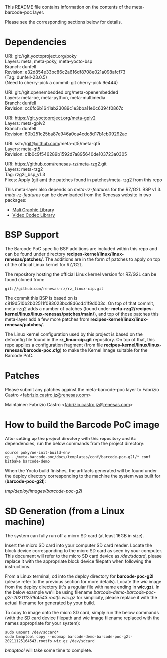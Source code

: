 This README file contains information on the contents of the
meta-barcode-poc layer.

Please see the corresponding sections below for details.

Dependencies
============

  URI: git://git.yoctoproject.org/poky  
  Layers: meta, meta-poky, meta-yocto-bsp  
  Branch: dunfell  
  Revision: e32d854e33bc86c2a616df8708e021a098afcf73  
  (Tag: dunfell-23.0.5)  
  (Need to cherry-pick a commit: git cherry-pick 9e444)

  URI: git://git.openembedded.org/meta-openembedded  
  Layers: meta-oe, meta-python, meta-multimedia  
  Branch: dunfell  
  Revision: cc6fc6b1641ab23089c1e3bba11e0c6394f0867c

  URI: https://git.yoctoproject.org/meta-gplv2  
  Layers: meta-gplv2  
  Branch: dunfell  
  Revision: 60b251c25ba87e946a0ca4cdc8d17b1cb09292ac

  URI: ssh://git@github.com/meta-qt5/meta-qt5  
  Layers: meta-qt5  
  Revision: c1b0c9f546289b1592d7a895640de103723a0305

  URI: https://github.com/renesas-rz/meta-rzg2.git  
  Layers: meta-rzg2  
  Tag: rzg2l\_bsp\_v1.3  
  Fixes: Apply (git am) the patches found in patches/meta-rzg2 from this repo

This meta-layer also depends on *meta-rz-features* for the RZ/G2L BSP v1.3.
*meta-rz-features* can be downloaded from the Renesas website in two packages:
* [Mali Graphic Library](https://www.renesas.com/us/en/products/microcontrollers-microprocessors/rz-arm-based-high-end-32-64-bit-mpus/rzg2l-mali-graphic-library-evaluation-version)
* [Video Codec Library](https://www.renesas.com/us/en/products/microcontrollers-microprocessors/rz-arm-based-high-end-32-64-bit-mpus/rzg2l-video-codec-library-evaluation-version-v053)

BSP Support
===========

The Barcode PoC specific BSP additions are included within this repo and can
be found under directory **recipes-kernel/linux/linux-renesas/patches/**.
The additions are in the form of patches to apply on top of the official
Linux kernel for RZ/G2L.

The repository hosting the official Linux kernel version for RZ/G2L can be found
cloned from:
```
git://github.com/renesas-rz/rz_linux-cip.git
```
The commit this BSP is based on is c819d510b2b02511f083023bcd8d6cd41f9d003c.
On top of that commit, meta-rzg2 adds a number of patches (found under
**meta-rzg2/recipes-kernel/linux/linux-renesas/patches/main/**), and top of those
patches this meta-layer add a few more patches from
**recipes-kernel/linux/linux-renesas/patches/**.

The Linux kernel configuration used by this project is based on the defconfig
file found in the **rz\_linux-cip.git** repository. On top of that, this repo
applies a configuration fragment (from file
**recipes-kernel/linux/linux-renesas/barcode-poc.cfg**) to make the Kernel Image
suitable for the Barcode PoC.

Patches
=======

Please submit any patches against the meta-barcode-poc layer to
Fabrizio Castro \<fabrizio.castro.jz@renesas.com\>

Maintainer: Fabrizio Castro \<fabrizio.castro.jz@renesas.com\>

How to build the Barcode PoC image
==================================

After setting up the project directory with this repository and its
dependencies, run the below commands from the project directory:
```
source poky/oe-init-build-env
cp ../meta-barcode-poc/docs/templates/conf/barcode-poc-g2l/* conf
bitbake barcode-demo
```
When the Yocto build finishes, the artifacts generated will be found under the
deploy directory corresponding to the machine the system was built for
(**barcode-poc-g2l**):

*tmp/deploy/images/barcode-poc-g2l*

SD Generation (from a Linux machine)
====================================

The system can fully run off a micro SD card (at least 16GB in size).

Insert the micro SD card into your computer SD card reader.
Locate the block device corresponding to the micro SD card as seen by your
computer. This document will refer to the micro SD card device as */dev/sdcard*,
please replace it with the appropriate block device filepath when following the
instructions.

From a Linux terminal, cd into the deploy directory for **barcode-poc-g2l**
(please refer to the previous section for more details).
Locate the *wic* image from the deploy directory (it's a regular file with name
ending in **wic.gz**). In the below example we'll be using filename
*barcode-demo-barcode-poc-g2l-20211125164543.rootfs.wic.gz* for simplicity,
please replace it with the actual filename for generated by your build.

To copy to image onto the micro SD card, simply run the below commands (with
the SD card device filepath and wic image filename replaced with the names
appropriate for your system):

```
sudo umount /dev/sdcard*
sudo bmaptool copy --nobmap barcode-demo-barcode-poc-g2l-20211125164543.rootfs.wic.gz /dev/sdcard
```

*bmaptool* will take some time to complete.
